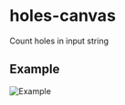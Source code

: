 # holes-canvas
Count holes in input string

## Example
![Example](https://user-images.githubusercontent.com/87480878/195911191-cc1a11dd-e317-43fd-b378-d5b5ab392e51.png)
